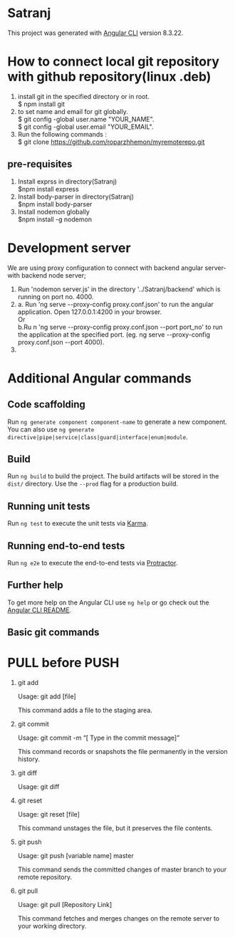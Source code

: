 # Satranj

This project was generated with [Angular CLI](https://github.com/angular/angular-cli) version 8.3.22.


# How to connect local git repository with github repository(linux .deb)
1. install git in the specified directory or in root.  
    $ npm install git 
2. to set name and email for git globally.  
    $ git config -global user.name "YOUR_NAME".  
    $ git config -global user.email "YOUR_EMAIL".
2. Run the following commands :   
    $ git clone https://github.com/roparzhhemon/myremoterepo.git

<!-- 3. Go inside the directory ../Satranj and run the following commands:
    $ git init 
    <!-- $ git add -A
    $ git commit -m "First commit from new computer"
    $ git remote add origin https://github.com/roparzhhemon/myremoterepo.git -->

<!-- All of that should have been:



which would have automatically copied the contents of the remote repo and added it as the remote origin. You're not meant to be doing that by hand.

 

If there are local files to add that aren't in the remote repo, those can be added after the clone operation. Then the history won't be divergent, the new commit will have the HEAD of the remote repo as its parent, and git push will go right through.

 

The key is right in the name of the remote: "origin". It's meant to be the source of your local repo's copy of the history, not the destination for it.

 

The accepted answer may be the solution to this problem, when it's already happened, but it's much better to never get into that situation in the first place. -->

## pre-requisites

1. Install exprss in directory(Satranj)   
     $npm install express
2. Install body-parser in directory(Satranj)   
     $npm install body-parser 
3. Install nodemon globally   
     $npm install -g nodemon


# Development server

We are using proxy configuration to connect with backend angular server- with backend node server;  
1. Run 'nodemon server.js' in the directory '../Satranj/backend' which is running on port no. 4000.
2. 
    a. Run 'ng serve --proxy-config proxy.conf.json' to run the angular application. Open 127.0.0.1:4200 in your browser.  
      Or  
    b.Ru n 'ng serve --proxy-config proxy.conf.json --port port_no' to run the application at the specified port. (eg. ng serve --proxy-config proxy.conf.json --port 4000).
3. 


# Additional Angular commands

## Code scaffolding

Run `ng generate component component-name` to generate a new component. You can also use `ng generate directive|pipe|service|class|guard|interface|enum|module`.

## Build 

Run `ng build` to build the project. The build artifacts will be stored in the `dist/` directory. Use the `--prod` flag for a production build.

## Running unit tests

Run `ng test` to execute the unit tests via [Karma](https://karma-runner.github.io).

## Running end-to-end tests

Run `ng e2e` to execute the end-to-end tests via [Protractor](http://www.protractortest.org/).

## Further help

To get more help on the Angular CLI use `ng help` or go check out the [Angular CLI README](https://github.com/angular/angular-cli/blob/master/README.md).




## Basic git commands

# PULL before PUSH

1. git add  

    Usage: git add [file]  

    This command adds a file to the staging area.  

2. git commit  

    Usage: git commit -m “[ Type in the commit message]”  

    This command records or snapshots the file permanently in the version history.  

3. git diff  
 
    Usage: git diff  

4.  git reset  

    Usage: git reset [file]  

    This command unstages the file, but it preserves the file contents.  

5. git push  

    Usage: git push [variable name] master  

    This command sends the committed changes of master branch to your remote repository.  

6. git pull  

    Usage:  git pull [Repository Link]  

    This command fetches and merges changes on the remote server to your working directory.  

